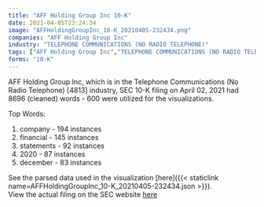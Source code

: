 ```yaml
---
title: "AFF Holding Group Inc 10-K"
date: 2021-04-05T23:24:34
image: "AFFHoldingGroupInc_10-K_20210405-232434.png"
companies: "AFF Holding Group Inc"
industry: "TELEPHONE COMMUNICATIONS (NO RADIO TELEPHONE)"
tags: ["AFF Holding Group Inc","TELEPHONE COMMUNICATIONS (NO RADIO TELEPHONE)","04-02-2021","10-K"]
forms: "10-K"
---
```

AFF Holding Group Inc, which is in the Telephone Communications (No Radio Telephone) [4813] industry, SEC 10-K filing on April 02, 2021 had 8696 (cleaned) words - 600 were utilized for the visualizations.

Top Words:
1. company - 194 instances
2. financial - 145 instances
3. statements - 92 instances
4. 2020 - 87 instances
5. december - 83 instances


See the parsed data used in the visualization [here]({{< staticlink name=AFFHoldingGroupInc_10-K_20210405-232434.json >}}).  
View the actual filing on the SEC website [here](https://www.sec.gov/Archives/edgar/data/1469038/0001683168-21-001214.txt)